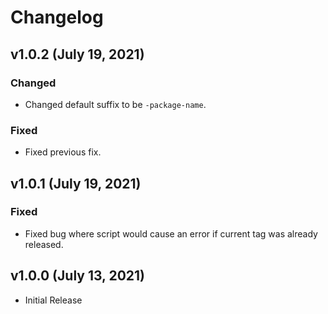 # Changelog

## v1.0.2 (July 19, 2021)

### Changed

-  Changed default suffix to be `-package-name`.

### Fixed

-   Fixed previous fix.

## v1.0.1 (July 19, 2021)

### Fixed

-   Fixed bug where script would cause an error if current tag was already released.

## v1.0.0 (July 13, 2021)

-   Initial Release
